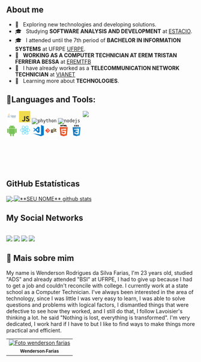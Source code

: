 
<h2> About me </h2>

- 🤔 &nbsp; Exploring new technologies and developing solutions.
- 🎓 &nbsp; Studying **SOFTWARE ANALYSIS AND DEVELOPMENT** at <a href="https://estacio.br/">ESTACIO</a>.
- 🎓 &nbsp; I attended until the 7th period of **BACHELOR IN INFORMATION SYSTEMS** at UFRPE <a href="http://www.ufrpe.br/">UFRPE</a>.
- 💼 &nbsp; **WORKING AS A COMPUTER TECHNICIAN AT EREM TRISTAN FERREIRA BESSA** at <a href="https://www.facebook.com/erem.tristaoferreirabessa.3">EREMTFB</a>
- 💼 &nbsp; I have already worked as a **TELECOMMUNICATION NETWORK TECHNICIAN** at <a href="https://www.facebook.com/vianetpe">VIANET</a>
- 🌱 &nbsp; Learning more about **TECHNOLOGIES**.

## 🚀**Languages ​​and Tools:**  

<img align="right" width="300" src="https://i2.wp.com/allhtaccess.info/wp-content/uploads/2018/03/programming.gif?fit=1281%2C716&ssl=1" />


<code><img height="30" src="https://raw.githubusercontent.com/github/explore/80688e429a7d4ef2fca1e82350fe8e3517d3494d/topics/java/java.png"></code>
<code><img height="30" src="https://raw.githubusercontent.com/github/explore/80688e429a7d4ef2fca1e82350fe8e3517d3494d/topics/javascript/javascript.png"></code>
<code><img height="32" src="https://img.elo7.com.br/product/zoom/2652859/adesivo-logo-python-icon-linguagens-com-frete-gratis-linguagens.jpg" alt="phython"/></code>
<code><img height="32" src="https://img2.gratispng.com/20180425/vre/kisspng-node-js-javascript-npm-computer-icons-web-applicat-5ae0f85a094d64.3643429315246930820381.jpg" alt="nodejs"/></code>
<code><img height="30" src="https://raw.githubusercontent.com/github/explore/80688e429a7d4ef2fca1e82350fe8e3517d3494d/topics/android/android.png"></code>
<code><img height="32" src="https://raw.githubusercontent.com/github/explore/80688e429a7d4ef2fca1e82350fe8e3517d3494d/topics/react/react.png" alt="React"/></code>
<code><img height="30" src="https://raw.githubusercontent.com/github/explore/80688e429a7d4ef2fca1e82350fe8e3517d3494d/topics/visual-studio-code/visual-studio-code.png"></code>
<code><img height="30" src="https://raw.githubusercontent.com/github/explore/80688e429a7d4ef2fca1e82350fe8e3517d3494d/topics/git/git.png"></code>
<code><img height="30" src="https://raw.githubusercontent.com/github/explore/80688e429a7d4ef2fca1e82350fe8e3517d3494d/topics/html/html.png"></code>
<code><img height="30" src="https://raw.githubusercontent.com/github/explore/80688e429a7d4ef2fca1e82350fe8e3517d3494d/topics/css/css.png"></code>

<br><br><br><br>

## **GitHub Estatísticas**

<a href="https://github.com/Gurupreet">
  <img align="center" src="https://github-readme-stats.vercel.app/api/top-langs/?username=wfar7&theme=radical&hide_langs_below=1" />
</a>

<a href="https://github.com/Gurupreet">
 <img align="center" src="https://github-readme-stats.vercel.app/api?username=wfar7&show_icons=true&theme=radical&line_height=27" alt="**SEU NOME** github stats"/>
</a>

<br>
<h2><strong>My Social Networks</strong></h2>
<br>


  

  <a href="https://www.linkedin.com/in/wenderson-farias-22a626130/" alt="Linkedin">
  <img src="https://img.shields.io/badge/-Linkedin-0e76a8?style=flat-square&logo=Linkedin&logoColor=white&link=LINK-DO-SEU-LINKEDIN" /></a>

  <a href="http://api.whatsapp.com/send?phone=558193864372" alt="WhatsApp">
  <img src="https://img.shields.io/badge/-WhatsApp-25d366?style=flat-square&labelColor=25d366&logo=whatsapp&logoColor=white&link=API-DO-SEU-WHATSAPP"/></a>

  <a href="https://www.facebook.com/wenderson.farias.cr7" alt="Facebook">
  <img src="https://img.shields.io/badge/-Facebook-3b5998?style=flat-square&labelColor=3b5998&logo=facebook&logoColor=white&link=LINK-DO-SEU-FACEBOOK"/></a>

  <a href="https://www.instagram.com/wendersonwf7oficial/" alt="Instagram">
  <img src="https://img.shields.io/badge/-Instagram-DF0174?style=flat-square&labelColor=DF0174&logo=instagram&logoColor=white&link=LINK-DO-SEU-INSTAGRAM"/></a>
</p>



## 🧐 Mais sobre mim ##
  My name is Wenderson Rodrigues da Silva Farias, I'm 23 years old, studied "ADS" and already attended "BSI" at UFRPE, I had to give up because I had to get a job and couldn't reconcile with college. I currently work at a state school as a Computer Technician. I've always been interested in the area of ​​technology, since I was little I was very easy to learn, I was able to solve questions and problems with logical factors, I dismantled things that were defective to see how they worked, and I still do that, I follow Lavoisier's thinking a lot. he said "Nothing is lost, everything is transformed". I'm very dedicated, I work hard if I have to but I like to find ways to make things more practical and efficient.

<table>
  <tr>
    <td align="center">
      <a href="#">
        <img src="https://scontent.fcau7-1.fna.fbcdn.net/v/t1.6435-9/174558648_1839690552862623_3468117729442105359_n.jpg?_nc_cat=103&ccb=1-5&_nc_sid=09cbfe&_nc_eui2=AeGLuU7Bso_5XjAUhX8DUPoxDqjG-tHuJwcOqMb60e4nBzPVxIddKajOSngQVai3R_tqImV0NAiXxTdr3a9vPWTc&_nc_ohc=ayX-DzlhoIIAX-sdWkP&_nc_ht=scontent.fcau7-1.fna&oh=e475f8bdebfd5a0a1d98a8f4b8d5b290&oe=6142A87B" width="100px;" alt="Foto wenderson farias"/><br>
        <sub>
          <b>Wenderson Farias</b>
        </sub>
      </a>
    </td>
  </tr>
</table>
